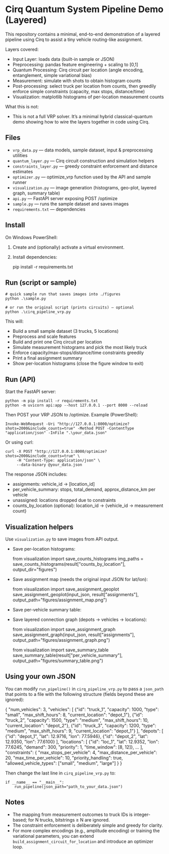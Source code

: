 # Cirq Quantum System Pipeline Demo (Layered)

This repository contains a minimal, end-to-end demonstration of a layered pipeline using Cirq to assist a tiny vehicle routing-like assignment.

Layers covered:
- Input Layer: loads data (built-in sample or JSON)
- Preprocessing: pandas feature engineering + scaling to [0,1]
- Quantum Processing: Cirq circuit per location (angle encoding, entanglement, simple variational bias)
- Measurement: simulate with shots to obtain histogram counts
- Post-processing: select truck per location from counts, then greedily enforce simple constraints (capacity, max stops, distance/time)
- Visualization: matplotlib histograms of per-location measurement counts

What this is not:
- This is not a full VRP solver. It’s a minimal hybrid classical-quantum demo showing how to wire the layers together in code using Cirq.

## Files
- `vrp_data.py` — data models, sample dataset, input & preprocessing utilities
- `quantum_layer.py` — Cirq circuit construction and simulation helpers
- `constraints_layer.py` — greedy constraint enforcement and distance estimates
- `optimizer.py` — optimize_vrp function used by the API and sample runner
- `visualization.py` — image generation (histograms, geo-plot, layered graph, summary table)
- `api.py` — FastAPI server exposing POST /optimize
- `sample.py` — runs the sample dataset and saves images
- `requirements.txt` — dependencies

## Install
On Windows PowerShell:

1) Create and (optionally) activate a virtual environment.
2) Install dependencies:

    pip install -r requirements.txt

## Run (script or sample)

    # quick sample run that saves images into ./figures
    python .\sample.py

    # or run the original script (prints circuits) — optional
    python .\cirq_pipeline_vrp.py

This will:
- Build a small sample dataset (3 trucks, 5 locations)
- Preprocess and scale features
- Build and print one Cirq circuit per location
- Simulate measurement histograms and pick the most likely truck
- Enforce capacity/max-stops/distance/time constraints greedily
- Print a final assignment summary
- Show per-location histograms (close the figure window to exit)

## Run (API)
Start the FastAPI server:

    python -m pip install -r requirements.txt
    python -m uvicorn api:app --host 127.0.0.1 --port 8000 --reload

Then POST your VRP JSON to /optimize. Example (PowerShell):

    Invoke-WebRequest -Uri "http://127.0.0.1:8000/optimize?shots=2000&include_counts=true" -Method POST -ContentType "application/json" -InFile ".\your_data.json"

Or using curl:

    curl -X POST "http://127.0.0.1:8000/optimize?shots=2000&include_counts=true" \
         -H "Content-Type: application/json" \
         --data-binary @your_data.json

The response JSON includes:
- assignments: vehicle_id -> [location_id]
- per_vehicle_summary: stops, total_demand, approx_distance_km per vehicle
- unassigned: locations dropped due to constraints
- counts_by_location (optional): location_id -> {vehicle_id -> measurement count}

## Visualization helpers
Use `visualization.py` to save images from API output.

- Save per-location histograms:

    from visualization import save_counts_histograms
    img_paths = save_counts_histograms(result["counts_by_location"], output_dir="figures")

- Save assignment map (needs the original input JSON for lat/lon):

    from visualization import save_assignment_geoplot
    save_assignment_geoplot(input_json, result["assignments"], output_path="figures/assignment_map.png")

- Save per-vehicle summary table:

- Save layered connection graph (depots → vehicles → locations):

    from visualization import save_assignment_graph
    save_assignment_graph(input_json, result["assignments"], output_path="figures/assignment_graph.png")

    from visualization import save_summary_table
    save_summary_table(result["per_vehicle_summary"], output_path="figures/summary_table.png")

## Using your own JSON
You can modify `run_pipeline()` in `cirq_pipeline_vrp.py` to pass a `json_path` that points to a file with the following structure (fields beyond these are ignored):

{
  "num_vehicles": 3,
  "vehicles": [
    {"id": "truck_1", "capacity": 1000, "type": "small",  "max_shift_hours": 8,  "current_location": "depot_1"},
    {"id": "truck_2", "capacity": 1500, "type": "medium", "max_shift_hours": 10, "current_location": "depot_2"},
    {"id": "truck_3", "capacity": 1200, "type": "medium", "max_shift_hours": 9,  "current_location": "depot_1"}
  ],
  "depots": [
    {"id": "depot_1", "lat": 12.9716, "lon": 77.5946},
    {"id": "depot_2", "lat": 12.9350, "lon": 77.6100}
  ],
  "locations": [
    {"id": "loc_1", "lat": 12.9352, "lon": 77.6245, "demand": 300, "priority": 1, "time_window": [8, 12]},
    ...
  ],
  "constraints": {
    "max_stops_per_vehicle": 4,
    "max_distance_per_vehicle": 20,
    "max_time_per_vehicle": 10,
    "priority_handling": true,
    "allowed_vehicle_types": ["small", "medium", "large"]
  }
}

Then change the last line in `cirq_pipeline_vrp.py` to:

    if __name__ == "__main__":
        run_pipeline(json_path="path_to_your_data.json")

## Notes
- The mapping from measurement outcomes to truck IDs is integer-based; for N trucks, bitstrings ≥ N are ignored.
- The constraint enforcement is deliberately simple and greedy for clarity.
- For more complex encodings (e.g., amplitude encoding) or training the variational parameters, you can extend `build_assignment_circuit_for_location` and introduce an optimizer loop.

